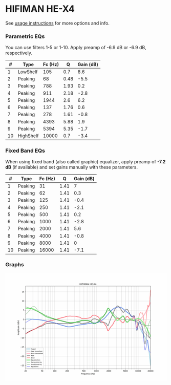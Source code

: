 # HIFIMAN HE-X4
See [usage instructions](https://github.com/jaakkopasanen/AutoEq#usage) for more options and info.

### Parametric EQs
You can use filters 1-5 or 1-10. Apply preamp of -6.9 dB or -6.9 dB, respectively.

|   # | Type      |   Fc (Hz) |    Q |   Gain (dB) |
|-----|-----------|-----------|------|-------------|
|   1 | LowShelf  |       105 | 0.7  |         8.6 |
|   2 | Peaking   |        68 | 0.48 |        -5.5 |
|   3 | Peaking   |       788 | 1.93 |         0.2 |
|   4 | Peaking   |       911 | 2.18 |        -2.8 |
|   5 | Peaking   |      1944 | 2.6  |         6.2 |
|   6 | Peaking   |       137 | 1.76 |         0.6 |
|   7 | Peaking   |       278 | 1.61 |        -0.8 |
|   8 | Peaking   |      4393 | 5.88 |         1.9 |
|   9 | Peaking   |      5394 | 5.35 |        -1.7 |
|  10 | HighShelf |     10000 | 0.7  |        -3.4 |

### Fixed Band EQs
When using fixed band (also called graphic) equalizer, apply preamp of **-7.2 dB** (if available) and set gains manually with these parameters.

|   # | Type    |   Fc (Hz) |    Q |   Gain (dB) |
|-----|---------|-----------|------|-------------|
|   1 | Peaking |        31 | 1.41 |         7   |
|   2 | Peaking |        62 | 1.41 |         0.3 |
|   3 | Peaking |       125 | 1.41 |        -0.4 |
|   4 | Peaking |       250 | 1.41 |        -2.1 |
|   5 | Peaking |       500 | 1.41 |         0.2 |
|   6 | Peaking |      1000 | 1.41 |        -2.8 |
|   7 | Peaking |      2000 | 1.41 |         5.6 |
|   8 | Peaking |      4000 | 1.41 |        -0.8 |
|   9 | Peaking |      8000 | 1.41 |         0   |
|  10 | Peaking |     16000 | 1.41 |        -7.1 |

### Graphs
![](./HIFIMAN%20HE-X4.png)
